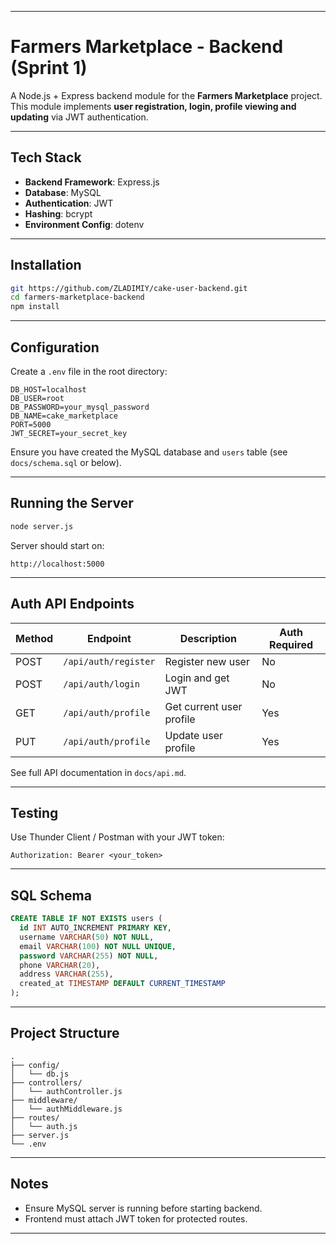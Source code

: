 
---

#  Farmers Marketplace - Backend (Sprint 1)

A Node.js + Express backend module for the **Farmers Marketplace** project. This module implements **user registration, login, profile viewing and updating** via JWT authentication.

---

##  Tech Stack

* **Backend Framework**: Express.js
* **Database**: MySQL
* **Authentication**: JWT
* **Hashing**: bcrypt
* **Environment Config**: dotenv

---

##  Installation

```bash
git https://github.com/ZLADIMIY/cake-user-backend.git
cd farmers-marketplace-backend
npm install
```

---

##  Configuration

Create a `.env` file in the root directory:

```env
DB_HOST=localhost
DB_USER=root
DB_PASSWORD=your_mysql_password
DB_NAME=cake_marketplace
PORT=5000
JWT_SECRET=your_secret_key
```

Ensure you have created the MySQL database and `users` table (see `docs/schema.sql` or below).

---

##  Running the Server

```bash
node server.js
```

Server should start on:

```
http://localhost:5000
```

---

##  Auth API Endpoints

| Method | Endpoint             | Description              | Auth Required |
| ------ | -------------------- | ------------------------ | ------------- |
| POST   | `/api/auth/register` | Register new user        | No            |
| POST   | `/api/auth/login`    | Login and get JWT        | No            |
| GET    | `/api/auth/profile`  | Get current user profile | Yes         |
| PUT    | `/api/auth/profile`  | Update user profile      | Yes         |

See full API documentation in `docs/api.md`.

---

## Testing

Use Thunder Client / Postman with your JWT token:

```http
Authorization: Bearer <your_token>
```

---

##  SQL Schema

```sql
CREATE TABLE IF NOT EXISTS users (
  id INT AUTO_INCREMENT PRIMARY KEY,
  username VARCHAR(50) NOT NULL,
  email VARCHAR(100) NOT NULL UNIQUE,
  password VARCHAR(255) NOT NULL,
  phone VARCHAR(20),
  address VARCHAR(255),
  created_at TIMESTAMP DEFAULT CURRENT_TIMESTAMP
);
```

---

##  Project Structure

```
.
├── config/
│   └── db.js
├── controllers/
│   └── authController.js
├── middleware/
│   └── authMiddleware.js
├── routes/
│   └── auth.js
├── server.js
└── .env
```



---

##  Notes

* Ensure MySQL server is running before starting backend.
* Frontend must attach JWT token for protected routes.

---
